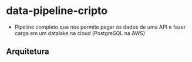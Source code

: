 # data-pipeline-cripto
- Pipeline completo que nos permite pegar os dados de uma API e fazer carga em um datalake na cloud (PostgreSQL na AWS)



## Arquitetura
